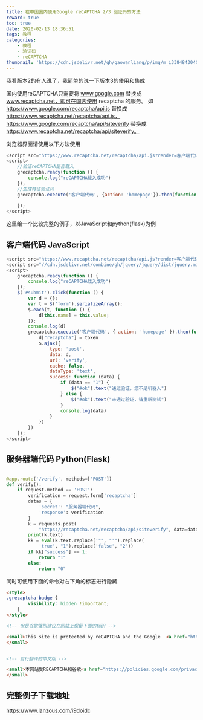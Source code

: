 ```yaml
---
title: 在中国国内使用Google reCAPTCHA 2/3 验证码的方法
reward: true
toc: true
date: 2020-02-13 18:36:51
tags: 教程
categories: 
    - 教程
    - 验证码
    - reCAPTCHA
thumbnail: 'https://cdn.jsdelivr.net/gh/gaowanliang/p/img/m_i3384843040.jpg'
---
```

我看版本2的有人说了，我简单的说一下版本3的使用和集成

国内使用reCAPTCHA只需要将 www.google.com 替换成 www.recaptcha.net，即可在国内使用 recaptcha 的服务。
如 https://www.google.com/recaptcha/api.js 替换成 https://www.recaptcha.net/recaptcha/api.js，https://www.google.com/recaptcha/api/siteverify 替换成 https://www.recaptcha.net/recaptcha/api/siteverify。


浏览器界面请使用以下方法使用

```js
<script src="https://www.recaptcha.net/recaptcha/api.js?render=客户端代码"></script>
<script>
    //验证reCAPTCHA是否载入
    grecaptcha.ready(function () {
        console.log("reCAPTCHA载入成功")
    });
    //生成特征验证码
    grecaptcha.execute('客户端代码', {action: 'homepage'}).then(function(token) {
       
    });
</script>
```

这里给一个比较完整的例子，以JavaScript和python(flask)为例
## 客户端代码 JavaScript

```js
<script src="https://www.recaptcha.net/recaptcha/api.js?render=客户端代码"></script>
<script src="//cdn.jsdelivr.net/combine/gh/jquery/jquery/dist/jquery.min.js"></script>
<script>
    grecaptcha.ready(function () {
        console.log("reCAPTCHA载入成功")
    });
    $('#submit').click(function () {
        var d = {};
        var t = $('form').serializeArray();
        $.each(t, function () {
            d[this.name] = this.value;
        });
        console.log(d)
        grecaptcha.execute('客户端代码', { action: 'homepage' }).then(function (token) {
            d["recaptcha"] = token
            $.ajax({
                type: 'post',
                data: d,
                url: 'verify',
                cache: false,
                dataType: 'text',
                success: function (data) {
                    if (data == "1") {
                        $("#ok").text("通过验证，您不是机器人")
                    } else {
                        $("#ok").text("未通过验证，请重新测试")
                    }
                    console.log(data)
                }
            })
        })
    });
</script>
```

## 服务器端代码 Python(Flask)
```python

@app.route('/verify', methods=['POST'])
def verify():
    if request.method == 'POST':
        verification = request.form['recaptcha']
        datas = {
            'secret': "服务器端代码",
            'response': verification
        }
        k = requests.post(
            "https://recaptcha.net/recaptcha/api/siteverify", data=datas)
        print(k.text)
        kk = eval(k.text.replace('"', "'").replace(
            'true', "1").replace('false', "2"))
        if kk["success"] == 1:
            return "1"
        else:
            return "0"
```

同时可使用下面的命令对右下角的标志进行隐藏

```html
<style>
.grecaptcha-badge {
		visibility: hidden !important;
    }
</style>

<!-- 但是谷歌强烈建议在网站上保留下面的标识 -->

<small>This site is protected by reCAPTCHA and the Google  <a href="https://policies.google.com/privacy">Privacy Policy</a> and <a href="https://policies.google.com/terms">Terms of Service</a> apply.
</small>


<!-- 自行翻译的中文版 -->

<small>本网站受RECAPTCHA和谷歌<a href="https://policies.google.com/privacy">隐私政策</a>及<a href="https://policies.google.com/terms">服务条款</a>的保护。
</small>
```

## 完整例子下载地址

https://www.lanzous.com/i9doidc